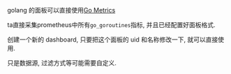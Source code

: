 golang 的面板可以直接使用[Go Metrics](https://grafana.com/grafana/dashboards/13722)

ta直接采集prometheus中所有`go_goroutines`指标, 并且已经配置好面板格式. 

创建一个新的 dashboard, 只要把这个面板的 uid 和名称修改一下, 就可以直接使用.

只是数据源, 过滤方式等可能需要自定义.

